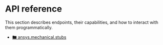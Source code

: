 <a id="api-reference"></a>

# API reference

This section describes  endpoints, their capabilities, and how
to interact with them programmatically.

* [🖿 ansys.mechanical.stubs](ansys/mechanical/stubs/index.md)
